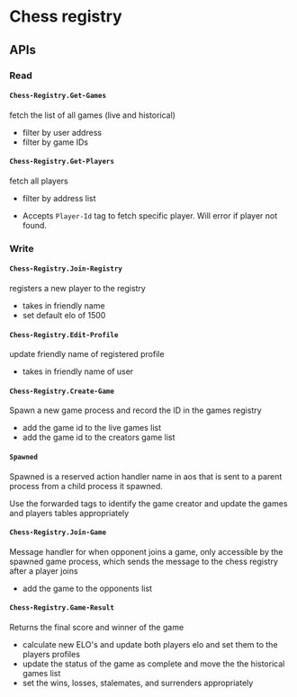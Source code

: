 # Chess registry

## APIs

### Read

#### `Chess-Registry.Get-Games`
fetch the list of all games (live and historical)

- filter by user address
- filter by game IDs


#### `Chess-Registry.Get-Players`
fetch all players
- filter by address list

- Accepts `Player-Id` tag to fetch specific player. Will error if player not found.

### Write

#### `Chess-Registry.Join-Registry`
registers a new player to the registry
- takes in friendly name
- set default elo of 1500

#### `Chess-Registry.Edit-Profile`
update friendly name of registered profile
- takes in friendly name of user

#### `Chess-Registry.Create-Game`
Spawn a new game process and record the ID in the games registry
- add the game id to the live games list
- add the game id to the creators game list

#### `Spawned`
Spawned is a reserved action handler name in aos that is sent to a parent process from a child process it spawned.

Use the forwarded tags to identify the game creator and update the games and players tables appropriately

#### `Chess-Registry.Join-Game`
Message handler for when opponent joins a game, only accessible by the spawned game process, which sends the message to the chess registry after a player joins
- add the game to the opponents list

#### `Chess-Registry.Game-Result`
Returns the final score and winner of the game
- calculate new ELO's and update both players elo and set them to the players profiles
- update the status of the game as complete and move the the historical games list
- set the wins, losses, stalemates, and surrenders appropriately